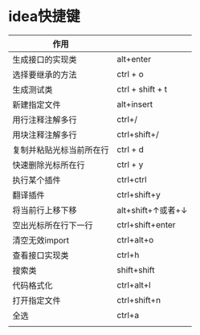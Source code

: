 # idea快捷键

| 作用                     |                   |
| ------------------------ | ----------------- |
| 生成接口的实现类         | alt+enter         |
| 选择要继承的方法         | ctrl + o          |
| 生成测试类               | ctrl + shift + t  |
| 新建指定文件             | alt+insert        |
| 用行注释注解多行         | ctrl+/            |
| 用块注释注解多行         | ctrl+shift+/      |
| 复制并粘贴光标当前所在行 | ctrl + d          |
| 快速删除光标所在行       | ctrl + y          |
| 执行某个插件             | ctrl+ctrl         |
| 翻译插件                 | ctrl+shift+y      |
| 将当前行上移下移         | alt+shift+↑或者+↓ |
| 空出光标所在行下一行     | ctrl+shift+enter  |
| 清空无效import           | ctrl+alt+o        |
| 查看接口实现类           | ctrl+h            |
| 搜索类                   | shift+shift       |
| 代码格式化               | ctrl+alt+l        |
| 打开指定文件             | ctrl+shift+n      |
| 全选                     | ctrl+a            |
|                          |                   |

